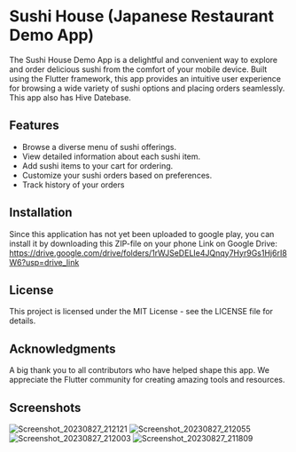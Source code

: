 # Sushi House (Japanese Restaurant Demo App)
The Sushi House Demo App is a delightful and convenient way to explore and order delicious sushi from the comfort of your mobile device. Built using the Flutter framework, this app provides an intuitive user experience for browsing a wide variety of sushi options and placing orders seamlessly. This app also has Hive Datebase.

## Features
- Browse a diverse menu of sushi offerings.
- View detailed information about each sushi item.
- Add sushi items to your cart for ordering.
- Customize your sushi orders based on preferences.
- Track history of your orders

## Installation
Since this application has not yet been uploaded to google play, you can install it by downloading this ZIP-file on your phone 
Link on Google Drive: https://drive.google.com/drive/folders/1rWJSeDELIe4JQnqy7Hyr9Gs1Hj6rI8W6?usp=drive_link

## License
This project is licensed under the MIT License - see the LICENSE file for details.

## Acknowledgments
A big thank you to all contributors who have helped shape this app.
We appreciate the Flutter community for creating amazing tools and resources.

## Screenshots
![Screenshot_20230827_212121](https://github.com/val3rkq/Sushi-House/assets/87361814/9866f308-de7c-48d8-970f-2428baeae81d)
![Screenshot_20230827_212055](https://github.com/val3rkq/Sushi-House/assets/87361814/e8455f8c-bb76-45e9-b17e-27b49bb82dfe)
![Screenshot_20230827_212003](https://github.com/val3rkq/Sushi-House/assets/87361814/4201dc1c-320c-4513-838f-6909a61bed67)
![Screenshot_20230827_211809](https://github.com/val3rkq/Sushi-House/assets/87361814/d177c9dc-e58b-42a7-856b-7caa18eb6515)
